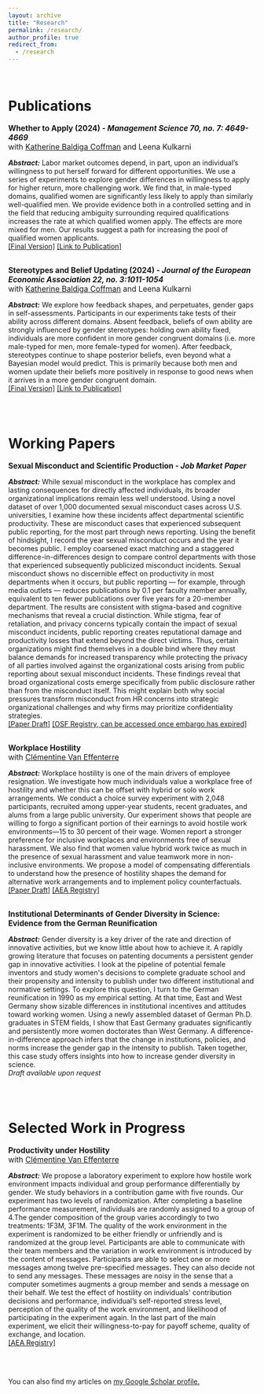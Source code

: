 ```yaml
---
layout: archive
title: "Research"
permalink: /research/
author_profile: true
redirect_from:
  - /research
---
```

<br>

# Publications

<div style="font-size: 1.1em;"><strong>Whether to Apply (2024)  <i> -  Management Science 70, no. 7: 4649-4669 </i></strong><br>
with <a href="https://sites.google.com/site/kbaldigacoffman/">Katherine Baldiga Coffman</a> and Leena Kulkarni</div>
<p> <b><i>Abstract:</i></b> Labor market outcomes depend, in part, upon an individual’s willingness to put herself forward 
for different opportunities. We use a series of experiments to explore gender differences in willingness to apply for 
higher return, more challenging work. We find that, in male-typed domains, qualified women are significantly less likely 
to apply than similarly well-qualified men. We provide evidence both in a controlled setting and in the field that reducing 
ambiguity surrounding required qualifications increases the rate at which qualified women apply. The effects are more mixed 
for men. Our results suggest a path for increasing the pool of qualified women applicants. <br>
<a href="http://manuelacollis.github.io/files/Coffman_Collis_Kulkarni_2024_MS_Apply.pdf">[Final Version]</a> <a href="https://pubsonline.informs.org/doi/10.1287/mnsc.2023.4907">[Link to Publication]</a></p>

<br>

<div style="font-size: 1.1em;"><strong>Stereotypes and Belief Updating (2024) <i> - Journal of the European Economic Association 22, no. 3:1011-1054 </i></strong><br>
with <a href="https://sites.google.com/site/kbaldigacoffman/">Katherine Baldiga Coffman</a> and Leena Kulkarni</div>
<p><b><i>Abstract:</i></b> We explore how feedback shapes, and perpetuates, gender gaps in self-assessments. Participants 
in our experiments take tests of their ability across different domains. Absent feedback, beliefs of own 
ability are strongly influenced by gender stereotypes: holding own ability fixed, individuals are more 
confident in more gender congruent domains (i.e. more male-typed for men, more female-typed for 
women). After feedback, stereotypes continue to shape posterior beliefs, even beyond what a Bayesian 
model would predict. This is primarily because both men and women update their beliefs more positively 
in response to good news when it arrives in a more gender congruent domain.  <br>
<a href="http://manuelacollis.github.io/files/Coffman_Collis_Kulkarni_2024_JEEA_Stereotypes.pdf">[Final Version]</a> <a href="https://academic.oup.com/jeea/advance-article-abstract/doi/10.1093/jeea/jvad063/7333976?redirectedFrom=fulltext">[Link to Publication]</a></p>

<br><br>

# Working Papers

<div style="font-size: 1.1em;"><strong>Sexual Misconduct and Scientific Production <i> - Job Market Paper </i></strong></div>
<p> <b><i>Abstract:</i></b> While sexual misconduct in the workplace has complex and lasting consequences for directly affected individuals, its broader organizational implications remain less well understood. Using a novel dataset of over 1,000 documented sexual misconduct cases across U.S. universities, I examine how these incidents affect departmental scientific productivity. These are misconduct cases that experienced subsequent public reporting, for the most part through news reporting. Using the benefit of hindsight, I record the year sexual misconduct occurs and the year it becomes public. I employ coarsened exact matching and a staggered difference-in-differences design to compare control departments with those that experienced subsequently publicized misconduct incidents. Sexual misconduct shows no discernible effect on productivity in most departments when it occurs, but public reporting &mdash; for example, through media outlets &mdash; reduces publications by 0.1 per faculty member annually, equivalent to ten fewer publications over five years for a 20-member department. 
The results are consistent with stigma-based and cognitive mechanisms that reveal a crucial distinction. While stigma, fear of retaliation, and privacy concerns typically contain the impact of sexual misconduct incidents, public reporting creates reputational damage and productivity losses that extend beyond the direct victims. Thus, certain organizations might find themselves in a double bind where they must balance demands for increased transparency while protecting the privacy of all parties involved against the organizational costs arising from public reporting about sexual misconduct incidents. These findings reveal that broad organizational costs emerge specifically from public disclosure rather than from the misconduct itself. This might explain both why social pressures transform misconduct from HR concerns into strategic organizational challenges and why firms may prioritize confidentiality strategies.
<br>
<a href="http://manuelacollis.github.io/files/JMP_Collis_Misconduct_Scientific_Production.pdf">[Paper Draft]</a> <a href="https://osf.io/zx3gu">[OSF Registry, can be accessed once embargo has expired]</a></p>

<br>

<div style="font-size: 1.1em;"><strong>Workplace Hostility </strong> <br>
with <a href="https://sites.google.com/site/vaneffenterreclementine/home">Clémentine Van Effenterre</a></div>
<p> <b><i>Abstract:</i></b> Workplace hostility is one of the main drivers of employee resignation. We investigate how much individuals value a workplace free of hostility and whether this can be offset with hybrid or solo work arrangements. We conduct a choice survey experiment with 2,048 participants, recruited among upper-year students, recent graduates, and alums from a large public university. Our experiment shows that people are willing to forgo a significant portion of their earnings to avoid hostile work environments—15 to 30 percent of their wage. Women report a stronger preference for inclusive workplaces and environments free of sexual harassment. We also find that women value hybrid work twice as much in the presence of sexual harassment and value teamwork more in non- inclusive environments. We propose a model of compensating differentials to understand how the presence of hostility shapes the demand for alternative work arrangements and to implement policy counterfactuals. <br>
<a href="http://manuelacollis.github.io/files/Collis_Van_Effenterre_Workplace_Hostility_2025.pdf">[Paper Draft]</a> <a href="https://www.socialscienceregistry.org/trials/11438">[AEA Registry]</a></p>

<br>

<div style="font-size: 1.1em;"><strong>Institutional Determinants of Gender Diversity in Science: Evidence from the German Reunification </strong></div>
<p> <b><i>Abstract:</i></b> Gender diversity is a key driver of the rate and direction of innovative activities, but we know little about how to achieve it. A rapidly growing literature that focuses on patenting documents a persistent gender gap in innovative activities. I look at the pipeline of potential female inventors and study women's decisions to complete graduate school and their propensity and intensity to publish under two different institutional and normative settings. To explore this question, I turn to the German reunification in 1990 as my empirical setting. At that time, East and West Germany show sizable differences in institutional incentives and attitudes toward working women. Using a newly assembled dataset of German Ph.D. graduates in STEM fields, I show that East Germany graduates significantly and persistently more women doctorates than West Germany. A difference-in-difference approach infers that the change in institutions, policies, and norms increase the gender gap in the intensity to publish. Taken together, this case study offers insights into how to increase gender diversity in science. <br> 
 <i>Draft available upon request</i> </p>

<br><br>

# Selected Work in Progress

<div style="font-size: 1.1em;"><strong>Productivity under Hostility</strong><br>
with <a href="https://sites.google.com/site/vaneffenterreclementine/home">Clémentine Van Effenterre</a></div>
<p> <b><i>Abstract:</i></b> We propose a laboratory experiment to explore how hostile work environment impacts individual and group performance differentially by gender. We study behaviors in a contribution game with five rounds. Our experiment has two levels of randomization. After completing a baseline performance measurement,  individuals are randomly assigned to a group of 4.The gender composition of the group varies accordingly to two treatments: 1F3M, 3F1M. The quality of the work environment in the experiment is randomized to be either friendly or unfriendly and is randomized at the group level. Participants are able to communicate with their team members and the variation in work environment is introduced by the content of messages. Participants are able to select one or more messages among twelve pre-specified messages. They can also decide not to send any messages. These messages are noisy in the sense that a computer sometimes augments a group member and sends a message on their behalf. We test the effect of hostility on individuals' contribution decisions and performance, individual’s self-reported stress level, perception of the quality of the work environment, and likelihood of participating in the experiment again. In the last part of the main experiment, we elicit their willingness-to-pay for payoff scheme, quality of exchange, and location.  <br>
<a href="https://www.socialscienceregistry.org/trials/14927">[AEA Registry]</a></p>


<!-- 
# Work in Progress
### Hostility and Productivity <br>
with [Clémentine Van Effenterre](https://sites.google.com/site/vaneffenterreclementine/home) <br>

<i>Piloting Stage</i>
### Sexual Misconduct and its effect on organizations, careers, and the field <br>
<i>Data Collection</i>
-->


<br>
<br>

You can also find my articles on <u><a href="https://scholar.google.com/citations?user=qgqzmMwAAAAJ&hl=en">my Google Scholar profile</a>.</u>
